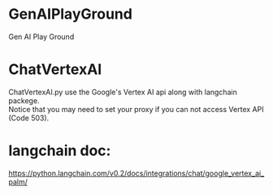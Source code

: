# GenAIPlayGround
Gen AI Play Ground

# ChatVertexAI
ChatVertexAI.py use the Google's Vertex AI api along with langchain packege.\
Notice that you may need to set your proxy if you can not access Vertex API (Code 503).

# langchain doc:
https://python.langchain.com/v0.2/docs/integrations/chat/google_vertex_ai_palm/

